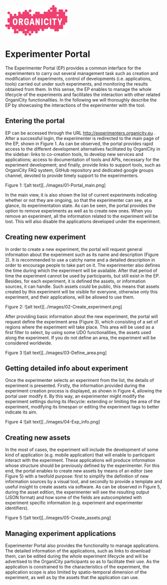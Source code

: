 ![Organicity Logo](../images/organicity_logo_pink_100.png)

# Experimenter Portal

The Experimenter Portal (EP) provides a common interface for the experimenters to carry out several management task such as creation and modification of experiments, control of developments (i.e. applications, tools) carried out under such experiments, and monitoring the results obtained from them. In this sense, the EP enables to manage the whole lifecycle of the experiments and facilitates the interaction with other related OrganiCity functionalities. In the following we will thoroughly describe the EP by showcasing the interactions of the experimenter with the tool.

## Entering the portal
EP can be accessed through the URL http://experimenters.organicity.eu . After a successful login, the experimenter is redirected to the main page of the EP, shown in Figure 1. As can be observed, the portal provides rapid access to the different development alternatives facilitated by OrganiCity in the sidebar: links to co-creation tools, to develop new services and applications; access to documentation of tools and APIs, necessary for the experiment development; and finally, provide links to support tools, such as OrganiCity FAQ system, GitHub repository and dedicated google groups channel, devoted to provide timely support to the experimenters.

Figure 1:
![alt text][../images/01-Portal_main.png]

In the main view, it is also shown the list of current experiments indicating whether or not they are ongoing, so that the experimenter can see, at a glance, its experimentation state. As can be seen, the portal provides the option to remove experiments as well as to create new ones. When you remove an experiment, all the information related to the experiment will be lost. This will also disable the applications developed under the experiment.

## Creating new experiment
In order to create a new experiment, the portal will request general information about the experiment such as its name and description (Figure 2). It is recommended to use a catchy name and a detailed description in order to encourage people to take part on it. The experimenter also defines the time during which the experiment will be available. After that period of time the experiment cannot be used by participants, but still exist in the EP. Besides, for each experiment, it is defined the assets, or information sources, it can handle. Such assets could be public, this means that assets created by this experiment will be visible for everyone, otherwise only this experiment, and their applications, will be allowed to use them.
 
Figure 2:
![alt text][../images/02-Create_experiment.png]

After providing basic information about the new experiment, the portal will request define the experiment area (Figure 3), which consisting of a set of regions where the experiment will take place. This area will be used as a first filter to select, by using some UDO functionalities, the assets used along the experiment. If you do not define an area, the experiment will be considered worldwide.
 
Figure 3
![alt text][../images/03-Define_area.png]

## Getting detailed info about experiment
Once the experimenter selects an experiment from the list, the details of experiment is presented. Firstly, the information provided during the experiment creation process is displayed, as shown in Figure 4, allowing the portal user modify it. By this way, an experimenter might modify the experiment settings during its lifecycle: extending or limiting the area of the experiment, modifying its timespan or editing the experiment tags to better indicate its aim.
 
Figure 4
![alt text][../images/04-Exp_info.png]

## Creating new assets
In the most of cases, the experiment will include the development of some kind of application (e.g. mobile application) that will enable to participant interact with the experiment. These applications will produce information whose structure should be previously defined by the experimenter. For this end, the portal enables to create new assets by means of an editor (see Figure 5) with a twofold purpose: first to simplify the definition of new information sources by a visual tool, and secondly to provide a template and useful insight to create assets via software. As can be observed in Figure 5, during the asset edition, the experimenter will see the resulting output (JSON format) and how some of the fields are autocompleted with experiment specific information (e.g. experiment and experimenter identifiers).

Figure 5
![alt text][../images/05-Create_assets.png]
 
## Managing experiment applications
Experimenter Portal also provides the functionality to manage applications. The detailed information of the applications, such as links to download them, can be edited during the whole experiment lifecycle and will be advertised to the OrganiCity participants so as to facilitate their use. As the application is constrained to the characteristics of the experiment, the application scope is also limited by spatio-temporal dimension of the experiment, as well as by the assets that the application can use.

